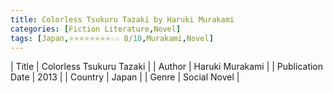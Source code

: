 ```yaml
---
title: Colorless Tsukuru Tazaki by Haruki Murakami
categories: [Fiction Literature,Novel]
tags: [Japan,⭐⭐⭐⭐⭐⭐⭐⭐☆☆ 8/10,Murakami,Novel]
---
```

        
| Title | Colorless Tsukuru Tazaki  |
| Author |  Haruki Murakami  |
| Publication Date | 2013   |
| Country | Japan |
| Genre | Social Novel  |
        